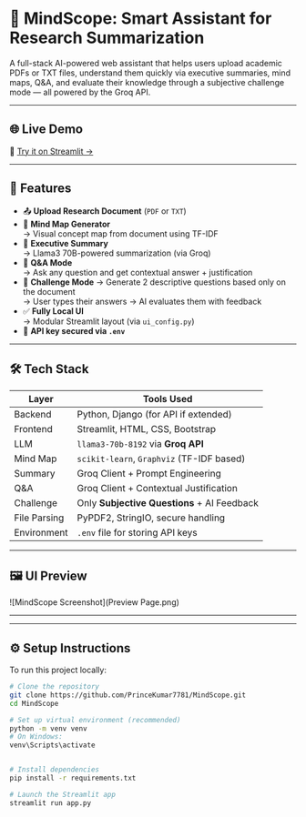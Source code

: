 # 🧠 MindScope: Smart Assistant for Research Summarization

A full-stack AI-powered web assistant that helps users upload academic PDFs or TXT files, understand them quickly via executive summaries, mind maps, Q&A, and evaluate their knowledge through a subjective challenge mode — all powered by the Groq API.

---

## 🌐 Live Demo

🔗 [Try it on Streamlit →]()

---


## 🚀 Features

- 📤 **Upload Research Document** (`PDF` or `TXT`)
- 🧠 **Mind Map Generator**  
  → Visual concept map from document using TF-IDF
- 📄 **Executive Summary**  
  → Llama3 70B-powered summarization (via Groq)
- 💬 **Q&A Mode**  
  → Ask any question and get contextual answer + justification
- 🎯 **Challenge Mode**
  → Generate 2 descriptive questions based only on the document  
  → User types their answers → AI evaluates them with feedback
- ✅ **Fully Local UI**  
  → Modular Streamlit layout (via `ui_config.py`)
- 🔐 **API key secured via `.env`**

---

## 🛠️ Tech Stack

| Layer       | Tools Used                                  |
|-------------|----------------------------------------------|
| Backend     | Python, Django (for API if extended)         |
| Frontend    | Streamlit, HTML, CSS, Bootstrap              |
| LLM         | `llama3-70b-8192` via **Groq API**           |
| Mind Map    | `scikit-learn`, `Graphviz` (TF-IDF based)    |
| Summary     | Groq Client + Prompt Engineering             |
| Q&A         | Groq Client + Contextual Justification       |
| Challenge   | Only **Subjective Questions** + AI Feedback  |
| File Parsing| PyPDF2, StringIO, secure handling            |
| Environment | `.env` file for storing API keys             |

---


## 🖼️ UI Preview

![MindScope Screenshot](Preview Page.png) 


---

---

## ⚙️ Setup Instructions

To run this project locally:

```bash
# Clone the repository
git clone https://github.com/PrinceKumar7781/MindScope.git
cd MindScope

# Set up virtual environment (recommended)
python -m venv venv
# On Windows:
venv\Scripts\activate


# Install dependencies
pip install -r requirements.txt

# Launch the Streamlit app
streamlit run app.py


